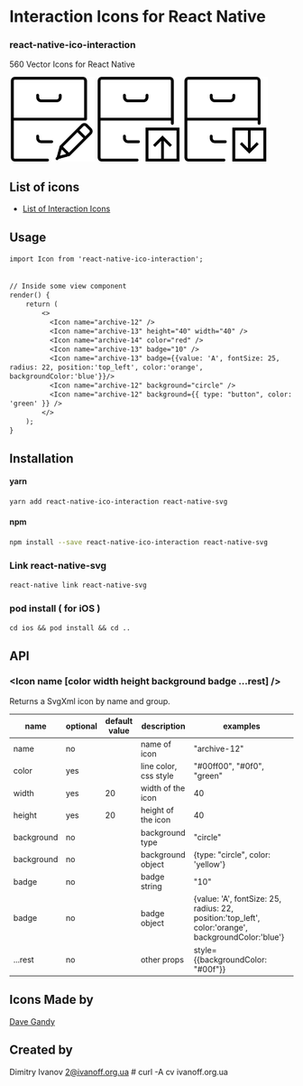 # Interaction Icons for React Native

### react-native-ico-interaction

560 Vector Icons for React Native

<img src="./static/archive-12.png" alt="archive-12" width="150" height="150"> <img src="./static/archive-13.png" alt="archive-13" width="150" height="150"> <img src="./static/archive-14.png" alt="archive-14" width="150" height="150">

## List of icons

- [List of Interaction Icons](http://ico.simpleness.org/pack/interaction)

## Usage

```
import Icon from 'react-native-ico-interaction';


// Inside some view component
render() {
    return (
        <>
          <Icon name="archive-12" />
          <Icon name="archive-13" height="40" width="40" />
          <Icon name="archive-14" color="red" />
          <Icon name="archive-13" badge="10" />
          <Icon name="archive-13" badge={{value: 'A', fontSize: 25, radius: 22, position:'top_left', color:'orange', backgroundColor:'blue'}}/>
          <Icon name="archive-12" background="circle" />
          <Icon name="archive-12" background={{ type: "button", color: 'green' }} />
        </>
    );
}

```

## Installation

#### yarn

```bash
yarn add react-native-ico-interaction react-native-svg
```

#### npm

```bash
npm install --save react-native-ico-interaction react-native-svg
```

### Link react-native-svg

```bash
react-native link react-native-svg
```

### pod install ( for iOS )

```
cd ios && pod install && cd ..
```

## API

### <Icon name [color width height background badge ...rest] />

Returns a SvgXml icon by name and group.

 name | optional | default value | description | examples
------|----------|---------------|-------------|---------
name | no |  | name of icon | "archive-12"
color | yes | | line color, css style | "#00ff00", "#0f0", "green"
width | yes | 20 | width of the icon | 40
height | yes | 20 | height of the icon | 40
background | no | | background type | "circle"
background | no | | background object | {type: "circle", color: 'yellow'}
badge | no | | badge string | "10"
badge | no | | badge object | {value: 'A', fontSize: 25, radius: 22, position:'top_left', color:'orange', backgroundColor:'blue'}
...rest | no | | other props | style={{backgroundColor: "#00f"}}

## Icons Made by

[Dave Gandy](https://www.flaticon.com/authors/dave-gandy)

## Created by

Dimitry Ivanov <2@ivanoff.org.ua> # curl -A cv ivanoff.org.ua
